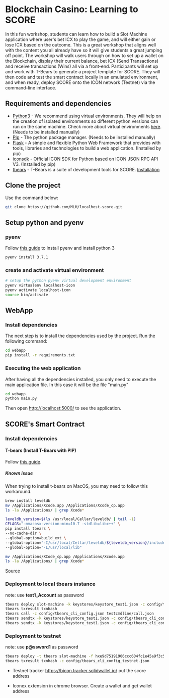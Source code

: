 # Blockchain Casino: Learning to SCORE

In this fun workshop, students can learn how to build a Slot Machine application where user's bet ICX to play the game, and will either gain or lose ICX based on the outcome. This is a great workshop that aligns well with the content you all already have so it will give students a great jumping off point. The workshop will walk users through on how to set up a wallet on the Blockchain, display their current balance, bet ICX (Send Transactions) and receive transactions (Wins) all via a front-end. Participants will set up and work with T-Bears to generate a project template for SCORE. They will then code and test the smart contract locally in an emulated environment, and when ready, deploy SCORE onto the ICON network (Testnet) via the command-line interface.

## Requirements and dependencies

- [Python3](https://www.python.org/) - We recommend using virtual environments. They will help on the creation of isolated environments so different python versions can run on the same machine. Check more about virtual environments [here](https://docs.python.org/3/library/venv.html). (Needs to be installed manually)
- [Pip](https://pip.pypa.io/en/latest/installing/) - The python package manager. (Needs to be installed manually)
- [Flask](http://flask.pocoo.org/) - A simple and flexible Python Web Framework that provides with tools, libraries and technologies to build a web application. (Installed by pip)
- [iconsdk](https://github.com/icon-project/icon-sdk-python) - Official ICON SDK for Python based on ICON JSON RPC API V3. (Installed by pip)
- [tbears](https://www.icondev.io/docs/tbears-overview) - T-Bears is a suite of development tools for SCORE. [Installation](https://www.icondev.io/docs/tbears-installation)

## Clone the project

Use the command below:

```sh
git clone https://github.com/MLH/localhost-score.git
```

## Setup python and pyenv

### pyenv

Follow [this guide](https://github.com/pyenv/pyenv) to install pyenv and install python 3

```sh
pyenv install 3.7.1
```

### create and activate virtual environment

```sh
# setup the python pyenv virtual development environment
pyenv virtualenv localhost-icon
pyenv activate localhost-icon
source bin/activate
```

## WebApp

### Install dependencies

The next step is to install the dependencies used by the project. Run the following command:

```sh
cd webapp
pip install -r requirements.txt
```

### Executing the web application

After having all the dependencies installed, you only need to execute the main application file. In this case it will be the file "main.py"

```sh
cd webapp
python main.py
```

Then open [http://localhost:5000/](http://localhost:5000/) to see the application.

## SCORE's Smart Contract

### Install dependencies

#### T-bears (Install T-Bears with PIP)

Follow [this guide](https://www.icondev.io/docs/tbears-installation#section-install-t-bears-with-pip).

##### Known issue

When trying to install t-bears on MacOS, you may need to follow this workaround.

```sh
brew install leveldb
mv /Applications/Xcode.app /Applications/Xcode_cp.app
ls -la /Applications/ | grep Xcode*

leveldb_version=$(ls /usr/local/Cellar/leveldb/ | tail -1)
CFLAGS="-mmacosx-version-min=10.7 -stdlib=libc++" \
pip install tbears \
--no-cache-dir \
--global-option=build_ext \
--global-option="-I/usr/local/Cellar/leveldb/${leveldb_version}/include/" \
--global-option="-L/usr/local/lib"

mv /Applications/XCode_cp.app /Applications/Xcode.app
ls -la /Applications/ | grep Xcode*
```

[Source](https://github.com/wbolster/plyvel/issues/66)

### Deployment to local tbears instance

note: use **test1_Account** as password

```sh
tbears deploy slot-machine -k keystores/keystore_test1.json -c config/tbears_cli_config.json
tbears txresult txnhash
tbears call -c config/tbears_cli_config.json testcmdline/call.json
tbears sendtx -k keystores/keystore_test1.json -c config/tbears_cli_config.json testcmdline/send_set_treasury.json
tbears sendtx -k keystores/keystore_test1.json -c config/tbears_cli_config.json testcmdline/send_bet.json
```

### Deployment to testnet

note: use **p@ssword1** as password

```sh
tbears deploy -t tbears slot-machine -f hxe9d75191906ccc604fc1e45a9f3c59fb856c215f -k keystores/keystore1.json -c config/tbears_cli_config_testnet.json
tbears txresult txnhash -c config/tbears_cli_config_testnet.json
```

- Testnet tracker https://bicon.tracker.solidwallet.io/ put the score address

- Iconex extension in chrome browser. Create a wallet and get wallet address
